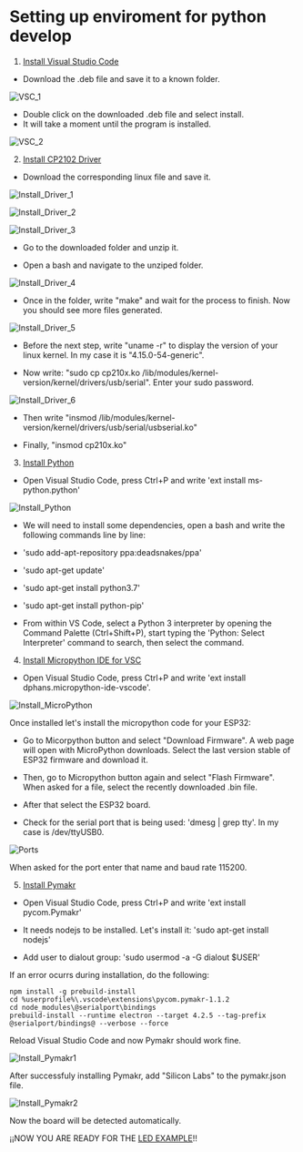 # Setting up enviroment for python develop

1. [Install Visual Studio Code](https://code.visualstudio.com/download "VSC Download")

- Download the .deb file and save it to a known folder.

![VSC_1](https://github.com/juanpablopizarro/iot-bootcamp/blob/develop/images/Install_VSC_1.png)

- Double click on the downloaded .deb file and select install. 
- It will take a moment until the program is installed.

![VSC_2](https://github.com/juanpablopizarro/iot-bootcamp/blob/develop/images/Install_VSC_2.png)

2. [Install CP2102 Driver](https://www.silabs.com/products/development-tools/software/usb-to-uart-bridge-vcp-drivers "CP2102")

- Download the corresponding linux file and save it.

![Install_Driver_1](https://github.com/juanpablopizarro/iot-bootcamp/blob/develop/images/Install_Driver_1.png)

![Install_Driver_2](https://github.com/juanpablopizarro/iot-bootcamp/blob/develop/images/Install_Driver_2.png)

![Install_Driver_3](https://github.com/juanpablopizarro/iot-bootcamp/blob/develop/images/Install_Driver_3.png)

- Go to the downloaded folder and unzip it.

- Open a bash and navigate to the unziped folder.

![Install_Driver_4](https://github.com/juanpablopizarro/iot-bootcamp/blob/develop/images/Install_Driver_4.png)

- Once in the folder, write "make" and wait for the process to finish. Now you should see more files generated.

![Install_Driver_5](https://github.com/juanpablopizarro/iot-bootcamp/blob/develop/images/Install_Driver_5.png)

- Before the next step, write "uname -r" to display the version of your linux kernel. In my case it is "4.15.0-54-generic".

- Now write: "sudo cp cp210x.ko /lib/modules/kernel-version/kernel/drivers/usb/serial". Enter your sudo password.
  
![Install_Driver_6](https://github.com/juanpablopizarro/iot-bootcamp/blob/develop/images/Install_Driver_6.png)

- Then write "insmod /lib/modules/kernel-version/kernel/drivers/usb/serial/usbserial.ko"

- Finally, "insmod cp210x.ko"

3. [Install Python](https://marketplace.visualstudio.com/items?itemName=ms-python.python "Python Install")

- Open Visual Studio Code, press Ctrl+P and write 'ext install ms-python.python' 

![Install_Python](https://github.com/juanpablopizarro/iot-bootcamp/blob/develop/images/Python_Install.png)

- We will need to install some dependencies, open a bash and write the following commands line by line:

- 'sudo add-apt-repository ppa:deadsnakes/ppa'
- 'sudo apt-get update'
- 'sudo apt-get install python3.7'
- 'sudo apt-get install python-pip'

- From within VS Code, select a Python 3 interpreter by opening the Command Palette (Ctrl+Shift+P), start typing the 'Python: Select Interpreter' command to search, then select the command.

4. [Install Micropython IDE for VSC](https://marketplace.visualstudio.com/items?itemName=dphans.micropython-ide-vscode "Micropython IDE")

- Open Visual Studio Code, press Ctrl+P and write 'ext install dphans.micropython-ide-vscode'.

![Install_MicroPython](https://github.com/juanpablopizarro/iot-bootcamp/blob/develop/images/Micropython_Install.png)

Once installed let's install the micropython code for your ESP32:

- Go to Micorpython button and select "Download Firmware". A web page will open with MicroPython downloads. Select the last version stable of ESP32 firmware and download it.

- Then, go to Micropython button again and select "Flash Firmware". When asked for a file, select the recently downloaded .bin file.

- After that select the ESP32 board.

- Check for the serial port that is being used: 'dmesg | grep tty'. In my case is /dev/ttyUSB0.

![Ports](https://github.com/juanpablopizarro/iot-bootcamp/blob/develop/images/Ports.png)

When asked for the port enter that name and baud rate 115200.

5. [Install Pymakr](https://marketplace.visualstudio.com/items?itemName=pycom.Pymakr "Pymakr")

- Open Visual Studio Code, press Ctrl+P and write 'ext install pycom.Pymakr' 

- It needs nodejs to be installed. Let's install it: 'sudo apt-get install nodejs'

- Add user to dialout group: 'sudo usermod -a -G dialout $USER'

If an error ocurrs during installation, do the following:

```
npm install -g prebuild-install
cd %userprofile%\.vscode\extensions\pycom.pymakr-1.1.2
cd node_modules\@serialport\bindings
prebuild-install --runtime electron --target 4.2.5 --tag-prefix @serialport/bindings@ --verbose --force
```
Reload Visual Studio Code and now Pymakr should work fine.

![Install_Pymakr1](https://github.com/juanpablopizarro/iot-bootcamp/blob/develop/images/Pymkr_Install.png)

After successfuly installing Pymakr, add "Silicon Labs" to the pymakr.json file.

![Install_Pymakr2](https://github.com/juanpablopizarro/iot-bootcamp/blob/develop/images/Pymakr_json_config.png)

Now the board will be detected automatically.

¡¡NOW YOU ARE READY FOR THE [LED EXAMPLE](https://github.com/juanpablopizarro/iot-bootcamp/blob/develop/examples/Led%20Example/README.md)!!


